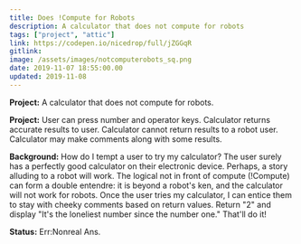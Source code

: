```yaml
---
title: Does !Compute for Robots
description: A calculator that does not compute for robots
tags: ["project", "attic"]
link: https://codepen.io/nicedrop/full/jZGGqR
gitlink:
image: /assets/images/notcomputerobots_sq.png
date: 2019-11-07 18:55:00.00
updated: 2019-11-08
---
```


**Project:** A calculator that does not compute for robots.

**Project:** User can press number and operator keys. Calculator returns accurate results to user. Calculator cannot return results to a robot user. Calculator may make comments along with some results.

**Background:** How do I tempt a user to try my calculator? The user surely has a perfectly good calculator on their electronic device. Perhaps, a story alluding to a robot will work. The logical not in front of compute (!Compute) can form a double entendre: it is beyond a robot's ken, and the calculator will not work for robots. Once the user tries my calculator, I can entice them to stay with cheeky comments based on return values. Return "2" and display "It's the loneliest number since the number one." That'll do it!

**Status:** Err:Nonreal Ans.

